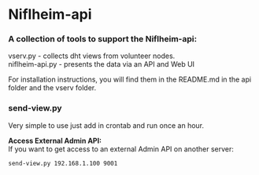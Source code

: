 # Niflheim-api

### A collection of tools to support the Niflheim-api:
vserv.py - collects dht views from volunteer nodes.  
niflheim-api.py - presents the data via an API and Web UI  

For installation instructions, you will find them in the README.md in the api folder and the vserv folder.  

### send-view.py

Very simple to use just add in crontab and run once an hour.  

__Access External Admin API:__  
If you want to get access to an external Admin API on another server:  

    send-view.py 192.168.1.100 9001  
